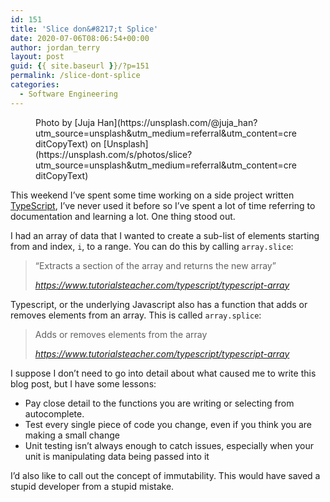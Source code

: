 ```yaml
---
id: 151
title: 'Slice don&#8217;t Splice'
date: 2020-07-06T08:06:54+00:00
author: jordan_terry
layout: post
guid: {{ site.baseurl }}/?p=151
permalink: /slice-dont-splice
categories:
  - Software Engineering
---
```

<figure class="wp-block-image size-large"><img src="{{ site.baseurl }}/wp-content/uploads/2020/07/juja-han-l3KOZAMPBOU-unsplash-1024x683.jpg" alt="" class="wp-image-168" srcset="{{ site.baseurl }}/wp-content/uploads/2020/07/juja-han-l3KOZAMPBOU-unsplash-1024x683.jpg 1024w, {{ site.baseurl }}/wp-content/uploads/2020/07/juja-han-l3KOZAMPBOU-unsplash-300x200.jpg 300w, {{ site.baseurl }}/wp-content/uploads/2020/07/juja-han-l3KOZAMPBOU-unsplash-768x512.jpg 768w, {{ site.baseurl }}/wp-content/uploads/2020/07/juja-han-l3KOZAMPBOU-unsplash-1536x1024.jpg 1536w, {{ site.baseurl }}/wp-content/uploads/2020/07/juja-han-l3KOZAMPBOU-unsplash.jpg 1920w" sizes="(max-width: 1024px) 100vw, 1024px" /><figcaption>Photo by [Juja Han](https://unsplash.com/@juja_han?utm_source=unsplash&utm_medium=referral&utm_content=creditCopyText) on [Unsplash](https://unsplash.com/s/photos/slice?utm_source=unsplash&utm_medium=referral&utm_content=creditCopyText)</figcaption></figure> 

This weekend I&#8217;ve spent some time working on a side project written [TypeScript](https://www.typescriptlang.org/), I&#8217;ve never used it before so I&#8217;ve spent a lot of time referring to documentation and learning a lot. One thing stood out.

I had an array of data that I wanted to create a sub-list of elements starting from and index, `i`, to a range. You can do this by calling `array.slice`:

<blockquote class="wp-block-quote">
  <p>
    &#8220;Extracts a section of the array and returns the new array&#8221;
  </p>
  
  <cite>https://www.tutorialsteacher.com/typescript/typescript-array</cite>
</blockquote>

Typescript, or the underlying Javascript also has a function that adds or removes elements from an array. This is called `array.splice`:

<blockquote class="wp-block-quote">
  <p>
    Adds or removes elements from the array
  </p>
  
  <cite>https://www.tutorialsteacher.com/typescript/typescript-array</cite>
</blockquote>

I suppose I don&#8217;t need to go into detail about what caused me to write this blog post, but I have some lessons: 

  * Pay close detail to the functions you are writing or selecting from autocomplete.
  * Test every single piece of code you change, even if you think you are making a small change
  * Unit testing isn&#8217;t always enough to catch issues, especially when your unit is manipulating data being passed into it

I&#8217;d also like to call out the concept of immutability. This would have saved a stupid developer from a stupid mistake.